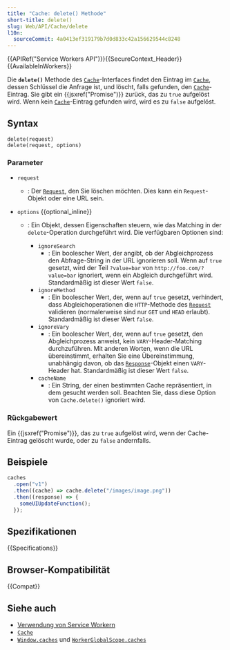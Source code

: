 ```yaml
---
title: "Cache: delete() Methode"
short-title: delete()
slug: Web/API/Cache/delete
l10n:
  sourceCommit: 4a0413ef319179b7d0d833c42a156629544c8248
---
```


{{APIRef("Service Workers API")}}{{SecureContext_Header}}{{AvailableInWorkers}}

Die **`delete()`** Methode des [`Cache`](/de/docs/Web/API/Cache)-Interfaces findet den Eintrag im [`Cache`](/de/docs/Web/API/Cache), dessen Schlüssel die Anfrage ist, und löscht, falls gefunden, den [`Cache`](/de/docs/Web/API/Cache)-Eintrag. Sie gibt ein {{jsxref("Promise")}} zurück, das zu `true` aufgelöst wird. Wenn kein [`Cache`](/de/docs/Web/API/Cache)-Eintrag gefunden wird, wird es zu `false` aufgelöst.

## Syntax

```js-nolint
delete(request)
delete(request, options)
```

### Parameter

- `request`
  - : Der [`Request`](/de/docs/Web/API/Request), den Sie löschen möchten.
    Dies kann ein `Request`-Objekt oder eine URL sein.
- `options` {{optional_inline}}

  - : Ein Objekt, dessen Eigenschaften steuern, wie das Matching in der `delete`-Operation durchgeführt wird.
    Die verfügbaren Optionen sind:

    - `ignoreSearch`
      - : Ein boolescher Wert, der angibt, ob der Abgleichprozess den Abfrage-String in der URL ignorieren soll.
        Wenn auf `true` gesetzt, wird der Teil `?value=bar` von `http://foo.com/?value=bar` ignoriert, wenn ein Abgleich durchgeführt wird.
        Standardmäßig ist dieser Wert `false`.
    - `ignoreMethod`
      - : Ein boolescher Wert, der, wenn auf
        `true` gesetzt, verhindert, dass Abgleichoperationen die
        `HTTP`-Methode des [`Request`](/de/docs/Web/API/Request) validieren (normalerweise sind nur `GET`
        und `HEAD` erlaubt). Standardmäßig ist dieser Wert `false`.
    - `ignoreVary`
      - : Ein boolescher Wert, der, wenn auf
        `true` gesetzt, den Abgleichprozess anweist, kein `VARY`-Header-Matching durchzuführen. Mit anderen Worten, wenn die URL übereinstimmt, erhalten Sie eine Übereinstimmung, unabhängig davon, ob das [`Response`](/de/docs/Web/API/Response)-Objekt einen `VARY`-Header hat. Standardmäßig ist dieser Wert `false`.
    - `cacheName`
      - : Ein String, der einen bestimmten Cache repräsentiert, in dem gesucht werden soll. Beachten Sie, dass diese Option von `Cache.delete()` ignoriert wird.

### Rückgabewert

Ein {{jsxref("Promise")}}, das zu `true` aufgelöst wird, wenn der Cache-Eintrag
gelöscht wurde, oder zu `false` andernfalls.

## Beispiele

```js
caches
  .open("v1")
  .then((cache) => cache.delete("/images/image.png"))
  .then((response) => {
    someUIUpdateFunction();
  });
```

## Spezifikationen

{{Specifications}}

## Browser-Kompatibilität

{{Compat}}

## Siehe auch

- [Verwendung von Service Workern](/de/docs/Web/API/Service_Worker_API/Using_Service_Workers)
- [`Cache`](/de/docs/Web/API/Cache)
- [`Window.caches`](/de/docs/Web/API/Window/caches) und [`WorkerGlobalScope.caches`](/de/docs/Web/API/WorkerGlobalScope/caches)

